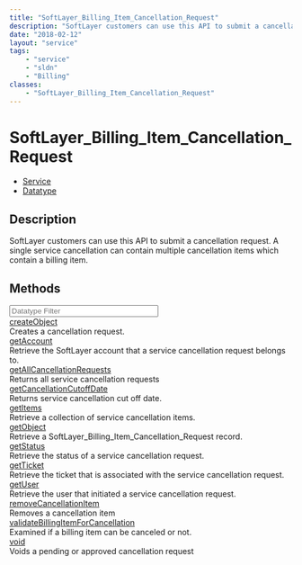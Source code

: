 ```yaml
---
title: "SoftLayer_Billing_Item_Cancellation_Request"
description: "SoftLayer customers can use this API to submit a cancellation request. A single service cancellation can contain multipl... "
date: "2018-02-12"
layout: "service"
tags:
    - "service"
    - "sldn"
    - "Billing"
classes:
    - "SoftLayer_Billing_Item_Cancellation_Request"
---
```

# SoftLayer_Billing_Item_Cancellation_Request
<div id='service-datatype'>
    <ul id='sldn-reference-tabs'>
    <li id='service'> <a href='/reference/services/SoftLayer_Billing_Item_Cancellation_Request' >Service</a></li>    <li id='datatype'> <a href='/reference/datatypes/SoftLayer_Billing_Item_Cancellation_Request' >Datatype</a></li>
    </ul>
</div>

## Description
SoftLayer customers can use this API to submit a cancellation request. A single service cancellation can contain multiple cancellation items which contain a billing item. 



        
<div id="properties" class="content">
    <h2>Methods</h2>
    <div class="view-filters">
        <div class="clearfix">
            <div class="search-input-box">
                <input placeholder="Datatype Filter" onkeyup="titleSearch(inputId='edit-combine', divId='method-div', elementClass='method-row')" 
                    type="text" id="edit-combine" value="" size="30" maxlength="128" class="form-text">
            </div>
        </div>
    </div>
    <div id="method-div">
            <div class="method-row">
                        <span class='view-field-title'><a href='/reference/services/SoftLayer_Billing_Item_Cancellation_Request/createObject'> createObject</a> </span>
            <div class='views-field-body'>Creates a cancellation request.</div>
        </div>
            <div class="method-row">
                        <span class='view-field-title'><a href='/reference/services/SoftLayer_Billing_Item_Cancellation_Request/getAccount'> getAccount</a> </span>
            <div class='views-field-body'>Retrieve the SoftLayer account that a service cancellation request belongs to.</div>
        </div>
            <div class="method-row">
                        <span class='view-field-title'><a href='/reference/services/SoftLayer_Billing_Item_Cancellation_Request/getAllCancellationRequests'> getAllCancellationRequests</a> </span>
            <div class='views-field-body'>Returns all service cancellation requests</div>
        </div>
            <div class="method-row">
                        <span class='view-field-title'><a href='/reference/services/SoftLayer_Billing_Item_Cancellation_Request/getCancellationCutoffDate'> getCancellationCutoffDate</a> </span>
            <div class='views-field-body'>Returns service cancellation cut off date.</div>
        </div>
            <div class="method-row">
                        <span class='view-field-title'><a href='/reference/services/SoftLayer_Billing_Item_Cancellation_Request/getItems'> getItems</a> </span>
            <div class='views-field-body'>Retrieve a collection of service cancellation items.</div>
        </div>
            <div class="method-row">
                        <span class='view-field-title'><a href='/reference/services/SoftLayer_Billing_Item_Cancellation_Request/getObject'> getObject</a> </span>
            <div class='views-field-body'>Retrieve a SoftLayer_Billing_Item_Cancellation_Request record.</div>
        </div>
            <div class="method-row">
                        <span class='view-field-title'><a href='/reference/services/SoftLayer_Billing_Item_Cancellation_Request/getStatus'> getStatus</a> </span>
            <div class='views-field-body'>Retrieve the status of a service cancellation request.</div>
        </div>
            <div class="method-row">
                        <span class='view-field-title'><a href='/reference/services/SoftLayer_Billing_Item_Cancellation_Request/getTicket'> getTicket</a> </span>
            <div class='views-field-body'>Retrieve the ticket that is associated with the service cancellation request.</div>
        </div>
            <div class="method-row">
                        <span class='view-field-title'><a href='/reference/services/SoftLayer_Billing_Item_Cancellation_Request/getUser'> getUser</a> </span>
            <div class='views-field-body'>Retrieve the user that initiated a service cancellation request.</div>
        </div>
            <div class="method-row">
                        <span class='view-field-title'><a href='/reference/services/SoftLayer_Billing_Item_Cancellation_Request/removeCancellationItem'> removeCancellationItem</a> </span>
            <div class='views-field-body'>Removes a cancellation item</div>
        </div>
            <div class="method-row">
                        <span class='view-field-title'><a href='/reference/services/SoftLayer_Billing_Item_Cancellation_Request/validateBillingItemForCancellation'> validateBillingItemForCancellation</a> </span>
            <div class='views-field-body'>Examined if a billing item can be canceled or not.</div>
        </div>
            <div class="method-row">
                        <span class='view-field-title'><a href='/reference/services/SoftLayer_Billing_Item_Cancellation_Request/void'> void</a> </span>
            <div class='views-field-body'>Voids a pending or approved cancellation request</div>
        </div>
        </div>
</div>

